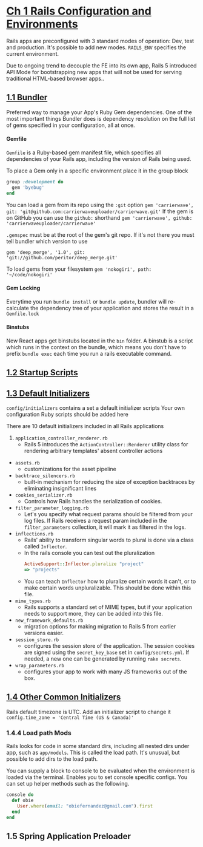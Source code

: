 # [Ch 1 Rails Configuration and Environments](http://proquest.safaribooksonline.com.ezproxy.sfpl.org/book/programming/rails/9780134657691/cover-page/cover_xhtml#X2ludGVybmFsX0h0bWxWaWV3P3htbGlkPTk3ODAxMzQ2NTc2OTElMkZjaDAxX2h0bWwmcXVlcnk9)

Rails apps are preconfigured with 3 standard modes of operation: Dev, test and production. It's possible to add new modes.
`RAILS_ENV` specifies the current environment.

Due to ongoing trend to decouple the FE into its own app, Rails 5 introduced API Mode for bootstrapping new apps that will not be used for serving traditional HTML-based browser apps..

## [1.1 Bundler](http://proquest.safaribooksonline.com.ezproxy.sfpl.org/book/programming/rails/9780134657691/cover-page/cover_xhtml#X2ludGVybmFsX0h0bWxWaWV3P3htbGlkPTk3ODAxMzQ2NTc2OTElMkZzZWMxXzFfaHRtbCZxdWVyeT0=)

Preferred way to manage your App's Ruby Gem dependencies.
One of the most important things Bundler does is dependency resolution on the full list of gems specified in your configuration, all at once. 

#### Gemfile

`Gemfile` is a Ruby-based gem manifest file, which specifies all dependencies of your Rails app, including the version of Rails being used.

To place a Gem only in a specific environment place it in the group block

```ruby
group :development do
  gem 'byebug'
end
```

You can load a gem from its repo using the `:git` option
`gem 'carrierwave', git: 'git@github.com:carrierwaveuploader/carrierwave.git'`
If the gem is on GitHub you can use the `github:` shorthand
`gem 'carrierwave', github: 'carrierwaveuploader/carrierwave'`

`.gemspec` must be at the root of the gem's git repo. If it's not there you must tell bundler which version to use

`gem 'deep_merge', '1.0', git: 'git://github.com/peritor/deep_merge.git'`

To load gems from your filesystem `gem 'nokogiri', path: '~/code/nokogiri'`

#### Gem Locking

Everytime you run `bundle install` or `bundle update`, bundler will re-calculate the dependency tree of your application and stores the result in a `Gemfile.lock`

#### Binstubs

New React apps get binstubs located in the `bin` folder. A binstub is a script which runs in the context on the bundle, which means you don't have to prefix `bundle exec` each time you run a rails executable command.

## [1.2 Startup Scripts](http://proquest.safaribooksonline.com.ezproxy.sfpl.org/book/programming/rails/9780134657691/cover-page/cover_xhtml#X2ludGVybmFsX0h0bWxWaWV3P3htbGlkPTk3ODAxMzQ2NTc2OTElMkZzZWMxXzJfaHRtbCZxdWVyeT0=)

## [1.3 Default Initializers](http://proquest.safaribooksonline.com.ezproxy.sfpl.org/book/programming/rails/9780134657691/cover-page/cover_xhtml#X2ludGVybmFsX0h0bWxWaWV3P3htbGlkPTk3ODAxMzQ2NTc2OTElMkZzZWMxXzNfaHRtbCZxdWVyeT0=)

`config/initializers` contains a set a default initializer scripts
Your own configuration Ruby scripts should be added here

There are 10 default initializers included in all Rails applications

1. `application_controller_renderer.rb`
    - Rails 5 introduces the `ActionController::Renderer` utility class for rendering arbitrary templates' absent controller actions
- `assets.rb`
    - customizations for the asset pipeline
- `backtrace_silencers.rb`
    - built-in mechanism for reducing the size of exception backtraces by eliminating insignificant lines
- `cookies_serializer.rb`
    - Controls how Rails handles the serialization of cookies.
- `filter_parameter_logging.rb`
    - Let's you specify what request params should be filtered from your log files. If Rails receives a request param included in the `filter_parameters` collection, it will mark it as filtered in the logs.
- `inflections.rb`
    - Rails' ability to transform singular words to plural is done via a class called `Inflector`.
    - In the rails console you can test out the pluralization
        ```ruby
        ActiveSupport::Inflector.pluralize "project"
        => "projects"
        ```
    - You can teach `Inflector` how to pluralize certain words it can't, or to make certain words unpluralizable. This should be done within this file.
- `mime_types.rb`
    - Rails supports a standard set of MIME types, but if your application needs to support more, they can be added into this file.
- `new_framework_defaults.rb`
    - migration options for making migration to Rails 5 from earlier versions easier.
- `session_store.rb`
    - configures the session store of the application. The session cookies are signed using the `secret_key_base` set in `config/secrets.yml`. If needed, a new one can be generated by running `rake secrets`.
- `wrap_parameters.rb`
    - configures your app to work with many JS frameworks out of the box.

## [1.4 Other Common Initializers](http://proquest.safaribooksonline.com.ezproxy.sfpl.org/book/programming/rails/9780134657691/cover-page/cover_xhtml#X2ludGVybmFsX0h0bWxWaWV3P3htbGlkPTk3ODAxMzQ2NTc2OTElMkZzZWMxXzRfaHRtbCZxdWVyeT0=)

Rails default timezone is UTC. Add an initializer script to change it `config.time_zone = 'Central Time (US & Canada)'`

### 1.4.4 Load path Mods

Rails looks for code in some standard dirs, including all nested dirs under app, such as `app/models`. This is called the load path. It's unusual, but possible to add dirs to the load path.

You can supply a block to console to be evaluated when the environment is loaded via the terminal. Enables you to set console specific configs. You can set up helper methods such as the following.

```ruby
console do
  def obie
    User.where(email: "obiefernandez@gmail.com").first
  end
end
```

## 1.5 Spring Application Preloader
